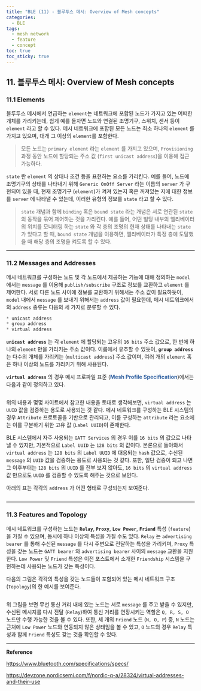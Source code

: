```yaml
---
title: "BLE (11) - 블루투스 메시: Overview of Mesh concepts"
categories:
  - BLE
tags:
  - mesh network
  - feature
  - concept
toc: true
toc_sticky: true
---
```


## 11. 블루투스 메시: Overview of Mesh concepts

### 11.1 Elements

블루투스 메시에서 언급하는 `element`는 네트워크에 포함된 노드가 가지고 있는 어떠한 개체를 가리키는데, 쉽게 예를 들자면 노드와 연결된 조명기구, 스위치, 센서 등이 `element` 라고 할 수 있다. 메시 네트워크에 포함된 모든 노드는 최소 하나의 `element` 를 가지고 있으며, 대개 그 이상의 `element`를 포함한다.

> 모든 노드는 `primary element` 라는 `element` 를 가지고 있으며, `Provisioning` 과정 동안 노드에 할당되는 주소 값 (`first unicast address`)을 이용해 접근 가능하다.

`state` 란 `element` 의 상태나 조건 등을 표현하는 요소를 가리킨다. 예를 들어, 노드에 조명기구의 상태를 나타내기 위해 `Generic OnOff Server` 라는 이름의 `server` 가 구현되어 있을 때, 현재 조명기구 (`element`)가 켜져 있는지 혹은 꺼져있는 지에 대한 정보를 `server` 에 나타낼 수 있는데, 이러한 유형의 정보를 `state` 라고 할 수 있다.

> `state` 개념과 함께 `binding` 혹은 `bound state` 라는 개념은 서로 연관된 `state` 의 동작을 묶어 제어하는 것을 가리킨다. 예를 들어, 어떤 빌딩 내부의 엘리베이터의 위치를 모니터링 하는 `state` 와 각 층의 조명의 현재 상태를 나타내는 `state` 가 있다고 할 때, `bound state` 개념을 이용하면, 엘리베이터가 특정 층에 도달했을 때 해당 층의 조명을 켜도록 할 수 있다.

---

### 11.2 Messages and Addresses

메시 네트워크를 구성하는 노드 및 각 노드에서 제공하는 기능에 대해 정의하는 `model` 에서는 `message` 를 이용해 `publish/subscribe` 구조로 정보를 교환하고 `element` 를 제어한다. 서로 다른 노드 사이에 정보를 교환하기 위해서는 주소 값이 필요하듯이, `model` 내에서 `message` 를 보내기 위해서는 `address` 값이 필요한데, 메시 네트워크에서의 `address` 종류는 다음의 세 가지로 분류할 수 있다.

``` python
* unicast address
* group address
* virtual address
```

**`unicast address`** 는 각 `element` 에 할당되는 고유의 `16 bits` 주소 값으로, 한 번에 하나의 `element` 만을 가리키는 주소 값이다. 이름에서 유추할 수 있듯이, **`group address`** 는 다수의 개체를 가리키는 (`multicast address`) 주소 값이며, 여러 개의 `element` 혹은 하나 이상의 노드를 가리키기 위해 사용된다.

**`virtual address`** 의 경우 메시 프로파일 표준 (<span style="color:#3060A0"><b>Mesh Profile Specification</b></span>)에서는 다음과 같이 정의하고 있다.

<figure style="width: 100%" class="align-center">
  <img src="{{ site.url }}{{ site.baseurl }}/assets/images/ble-mesh3-fig2.png" alt="">
</figure>

위의 내용과 몇몇 사이트에서 참고한 내용을 토대로 생각해보면, `virtual address` 는 `UUID` 값을 검증하는 용도로 사용되는 것 같다. 메시 네트워크를 구성하는 BLE 시스템의 경우 `Attribute` 프로토콜을 기반으로 관리되고, 이를 구성하는 `attribute` 라는 요소에는 이를 구분하기 위한 고유 값 (`Label UUID`)이 존재한다.

BLE 시스템에서 자주 사용되는 `GATT Services` 의 경우 이를 `16 bits` 의 값으로 나타낼 수 있지만, 기본적으로 `Label UUID` 는 `128 bits` 의 값이다. 본론으로 돌아와서 `virtual address` 는 `128 bits` 의 `Label UUID` 에 대응되는 `hash` 값으로, 수신된 `message` 의 `UUID` 값을 검증하는 용도로 사용되는 것 같다. 또한, 일단 검증이 되고 나면 그 이후부터는 `128 bits` 의 `UUID` 를 전부 보지 않아도, `16 bits` 의 `virtual address` 값 만으로도 `UUID` 를 검증할 수 있도록 해주는 것으로 보인다.

아래의 표는 각각의 `address` 가 어떤 형태로 구성되는지 보여준다.

<figure style="width: 100%" class="align-center">
  <img src="{{ site.url }}{{ site.baseurl }}/assets/images/ble-mesh3-fig1.png" alt="">
</figure>

---

### 11.3 Features and Topology

메시 네트워크를 구성하는 노드는 **`Relay`**, **`Proxy`**, **`Low Power`**, **`Friend`** 특성 (`feature`)을 가질 수 있으며, 동시에 하나 이상의 특성을 가질 수도 있다. `Relay` 는 `advertising bearer` 를 통해 수신된 `message` 를 다시 주변으로 전달하는 특성을 가리키며, `Proxy` 특성을 갖는 노드는 `GATT bearer` 와 `advertising bearer` 사이의 `message` 교환을 지원한다. `Low Power` 및 `Friend` 특성은 이전 포스트에서 소개한 `Friendship` 시스템을 구현하는데 사용되는 노드가 갖는 특성이다.

다음의 그림은 각각의 특성을 갖는 노드들이 포함되어 있는 메시 네트워크 구조 (`Topology`)의 한 예시를 보여준다.

<figure style="width: 100%" class="align-center">
  <img src="{{ site.url }}{{ site.baseurl }}/assets/images/ble-mesh3-fig3.png" alt="">
</figure>

위 그림을 보면 무선 통신 거리 내에 있는 노드는 서로 `message` 를 주고 받을 수 있지만, 수신된 메시지를 다시 전달 (`Relay`)하여 통신 거리를 연장시키는 역할은 `Q, R, S, O` 노드만 수행 가능한 것을 볼 수 있다. 또한, 세 개의 `Friend` 노드 (`N, O, P`) 중, `N` 노드는 근처에 `Low Power` 노드와 연동되지 않은 상태임을 볼 수 있고, `O` 노드의 경우 `Relay` 특성과 함께 `Friend` 특성도 갖는 것을 확인할 수 있다.

---

**Reference**

https://www.bluetooth.com/specifications/specs/

https://devzone.nordicsemi.com/f/nordic-q-a/28324/virtual-addresses-and-their-use
